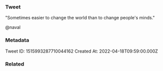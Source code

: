 ### Tweet
"Sometimes easier to change the world than to change people's minds."

@naval

### Metadata
Tweet ID: 1515993287710044162
Created At: 2022-04-18T09:59:00.000Z

### Related

